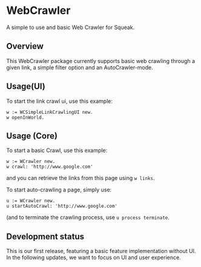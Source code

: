 # WebCrawler
A simple to use and basic Web Crawler for Squeak.

## Overview
This WebCrawler package currently supports basic web crawling through a given link, a simple filter option and an AutoCrawler-mode.

## Usage(UI)

To start the link crawl ui, use this example:
```
w := WCSimpleLinkCrawlingUI new.
w openInWorld.
```

## Usage (Core)
To start a basic Crawl, use this example:
```
w := WCrawler new.
w crawl: 'http://www.google.com'
```
and you can retrieve the links from this page using ``w links``.

To start auto-crawling a page, simply use:
```
u := WCrawler new.
u startAutoCrawl: 'http://www.google.com'
```
(and to terminate the crawling process, use ``u process terminate``.

## Development status

This is our first release, featuring a basic feature implementation without UI. In the following updates, we want to focus on UI and user experience.
